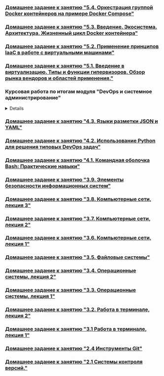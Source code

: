 ### [Домашнее задание к занятию "5.4. Оркестрация группой Docker контейнеров на примере Docker Compose"](https://github.com/Bora2k3/devops-netology/blob/main/05-virt-04-docker-compose.md)
### [Домашнее задание к занятию "5.3. Введение. Экосистема. Архитектура. Жизненный цикл Docker контейнера"](https://github.com/Bora2k3/devops-netology/blob/main/05-virt-03-docker.md)
### [Домашнее задание к занятию "5.2. Применение принципов IaaC в работе с виртуальными машинами"](https://github.com/Bora2k3/devops-netology/blob/main/05-virt-02-iaac.md)
### [Домашнее задание к занятию "5.1. Введение в виртуализацию. Типы и функции гипервизоров. Обзор рынка вендоров и областей применения."](https://github.com/Bora2k3/devops-netology/blob/main/05-virt-01-basics.md)
### Курсовая работа по итогам модуля "DevOps и системное администрирование"

<details>

#### 1. Создайте виртуальную машину Linux.
```
% vagrant ssh
Welcome to Ubuntu 20.04.2 LTS (GNU/Linux 5.4.0-80-generic x86_64)

 * Documentation:  https://help.ubuntu.com
 * Management:     https://landscape.canonical.com
 * Support:        https://ubuntu.com/advantage

  System information as of Mon 06 Dec 2021 05:16:31 PM UTC

  System load:  1.93              Processes:             119
  Usage of /:   2.3% of 61.31GB   Users logged in:       0
  Memory usage: 15%               IPv4 address for eth0: 10.0.2.15
  Swap usage:   0%


This system is built by the Bento project by Chef Software
More information can be found at https://github.com/chef/bento
vagrant@vagrant:~$
```
#### 2. Установите ufw и разрешите к этой машине сессии на порты 22 и 443, при этом трафик на интерфейсе localhost (lo) должен ходить свободно на все порты.
```
vagrant@vagrant:~$ sudo ufw status
Status: inactive
vagrant@vagrant:~$ sudo ufw allow 22
Rules updated
Rules updated (v6)
vagrant@vagrant:~$ sudo ufw allow 443
Rules updated
Rules updated (v6)
vagrant@vagrant:~$ sudo ufw enable
Command may disrupt existing ssh connections. Proceed with operation (y|n)? y
Firewall is active and enabled on system startup
vagrant@vagrant:~$ sudo ufw status
Status: active

To                         Action      From
--                         ------      ----
22                         ALLOW       Anywhere
443                        ALLOW       Anywhere
22 (v6)                    ALLOW       Anywhere (v6)
443 (v6)                   ALLOW       Anywhere (v6)
```
#### 3. Установите hashicorp vault (инструкция по ссылке).
```
vagrant@vagrant:~$ curl -fsSL https://apt.releases.hashicorp.com/gpg | sudo apt-key add -
OK
vagrant@vagrant:~$ sudo apt-add-repository "deb [arch=amd64] https://apt.releases.hashicorp.com $(lsb_release -cs) main"
vagrant@vagrant:~$ sudo apt-get update && sudo apt-get install vault
vagrant@vagrant:~$ sudo vault
Usage: vault <command> [args]

Common commands:
    read        Read data and retrieves secrets
    write       Write data, configuration, and secrets
    delete      Delete secrets and configuration
    list        List data or secrets
    login       Authenticate locally
    agent       Start a Vault agent
    server      Start a Vault server
    status      Print seal and HA status
    unwrap      Unwrap a wrapped secret

Other commands:
    audit          Interact with audit devices
    auth           Interact with auth methods
    debug          Runs the debug command
    kv             Interact with Vault's Key-Value storage
    lease          Interact with leases
    monitor        Stream log messages from a Vault server
    namespace      Interact with namespaces
    operator       Perform operator-specific tasks
    path-help      Retrieve API help for paths
    plugin         Interact with Vault plugins and catalog
    policy         Interact with policies
    print          Prints runtime configurations
    secrets        Interact with secrets engines
    ssh            Initiate an SSH session
    token          Interact with tokens
```
#### 4. Создайте центр сертификации по инструкции (ссылка), и выпустите сертификат для использования его в настройке веб-сервера nginx (срок жизни сертификата - месяц).

Запуск Vault server в dev-режиме
```
vagrant@vagrant:~$ sudo vault server -dev -dev-root-token-id 2mFgnI7QiRtCfQT4ynGQUdKe4N
==> Vault server configuration:

             Api Address: http://127.0.0.1:8200
                     Cgo: disabled
         Cluster Address: https://127.0.0.1:8201
              Go Version: go1.17.2
              Listener 1: tcp (addr: "127.0.0.1:8200", cluster address: "127.0.0.1:8201", max_request_duration: "1m30s", max_request_size: "33554432", tls: "disabled")
               Log Level: info
                   Mlock: supported: true, enabled: false
           Recovery Mode: false
                 Storage: inmem
                 Version: Vault v1.9.0

==> Vault server started! Log data will stream in below:
....
```
```
root@vagrant:~# export VAULT_ADDR='http://127.0.0.1:8200'
root@vagrant:~# export VAULT_TOKEN=2mFgnI7QiRtCfQT4ynGQUdKe4N
```
```
root@vagrant:~# vault status
Key             Value
---             -----
Seal Type       shamir
Initialized     true
Sealed          false
Total Shares    1
Threshold       1
Version         1.9.0
Storage Type    inmem
Cluster Name    vault-cluster-d18425f4
Cluster ID      a492c217-c0f4-2411-7d10-0066ac1be454
HA Enabled      false
```
Создание Root CA и Intermediate CA
```
root@vagrant:~# vault secrets enable pki
Success! Enabled the pki secrets engine at: pki/

root@vagrant:~# vault secrets tune -max-lease-ttl=8760h pki
Success! Tuned the secrets engine at: pki/

root@vagrant:~# vault write -field=certificate pki/root/generate/internal common_name="example.com" ttl=87600h > CA_cert.crt

root@vagrant:~# vault write pki/config/urls issuing_certificates="http://127.0.0.1:8200/v1/pki/ca" crl_distribution_points="http://127.0.0.1:8200/v1/pki/crl"
Success! Data written to: pki/config/urls

root@vagrant:~# vault secrets enable -path=pki_int pki
Success! Enabled the pki secrets engine at: pki_int/

root@vagrant:~# vault secrets tune -max-lease-ttl=8760h pki_int
Success! Tuned the secrets engine at: pki_int/

root@vagrant:~# apt install jq

root@vagrant:~# vault write -format=json pki_int/intermediate/generate/internal common_name="example.com Intermediate Authority" | jq -r '.data.csr' > pki_intermediate.csr

root@vagrant:~# vault write -format=json pki/root/sign-intermediate csr=@pki_intermediate.csr format=pem_bundle ttl="8760h" | jq -r '.data.certificate' > intermediate.cert.pem

root@vagrant:~# vault write pki_int/intermediate/set-signed certificate=@intermediate.cert.pem
Success! Data written to: pki_int/intermediate/set-signed

root@vagrant:~# vault write pki_int/roles/example-dot-com allowed_domains="example.com" allow_subdomains=true max_ttl="4380h"
Success! Data written to: pki_int/roles/example-dot-com

root@vagrant:~# vault list pki_int/roles/
Keys
----
example-dot-com
```
Создание сертификатов для devops.example.com
```
root@vagrant:~# vault write -format=json pki_int/issue/example-dot-com common_name="devops.example.com" ttl=720h > devops.example.com.crt

root@vagrant:~# cat devops.example.com.crt
....
serial_number       40:fa:18:00:fb:7c:9b:97:95:50:10:da:2f:48:7f:f7:48:08:c1:4a

root@vagrant:~# cat devops.example.com.crt | jq -r .data.certificate > devops.example.com.crt.pem

root@vagrant:~# cat devops.example.com.crt | jq -r .data.issuing_ca >> devops.example.com.crt.pem

root@vagrant:~# cat devops.example.com.crt | jq -r .data.private_key > devops.example.com.crt.key
```
#### 5. Установите корневой сертификат созданного центра сертификации в доверенные в хостовой системе.
```
root@vagrant:~# ln -s /root/CA_cert.crt /usr/local/share/ca-certificates/CA_cert.crt
root@vagrant:~# update-ca-certificates
Updating certificates in /etc/ssl/certs...
1 added, 0 removed; done.
Running hooks in /etc/ca-certificates/update.d...
done.
```
#### 6. Установите nginx.
```
root@vagrant:~# apt install nginx

root@vagrant:~# systemctl status nginx
● nginx.service - A high performance web server and a reverse proxy server
     Loaded: loaded (/lib/systemd/system/nginx.service; enabled; vendor preset: enabled)
     Active: active (running) since Tue 2021-12-07 10:15:15 UTC; 11s ago
       Docs: man:nginx(8)
   Main PID: 14592 (nginx)
      Tasks: 3 (limit: 1071)
     Memory: 4.4M
     CGroup: /system.slice/nginx.service
             ├─14592 nginx: master process /usr/sbin/nginx -g daemon on; master_process on;
             ├─14593 nginx: worker process
             └─14594 nginx: worker process

Dec 07 10:15:15 vagrant systemd[1]: Starting A high performance web server and a reverse proxy server...
Dec 07 10:15:15 vagrant systemd[1]: Started A high performance web server and a reverse proxy server.

root@vagrant:~# nano /etc/hosts
127.0.0.1       localhost
127.0.1.1       vagrant.vm      vagrant
127.0.0.1       devops.example.com

# The following lines are desirable for IPv6 capable hosts
::1     localhost ip6-localhost ip6-loopback
ff02::1 ip6-allnodes
ff02::2 ip6-allrouters

root@vagrant:~# ping devops.example.com
PING devops.example.com (127.0.0.1) 56(84) bytes of data.
64 bytes from localhost (127.0.0.1): icmp_seq=1 ttl=64 time=0.021 ms
64 bytes from localhost (127.0.0.1): icmp_seq=2 ttl=64 time=0.035 ms
^C
--- devops.example.com ping statistics ---
2 packets transmitted, 2 received, 0% packet loss, time 1031ms
rtt min/avg/max/mdev = 0.021/0.028/0.035/0.007 ms
```
#### 7. По инструкции (ссылка) настройте nginx на https, используя ранее подготовленный сертификат:
- можно использовать стандартную стартовую страницу nginx для демонстрации работы сервера;
- можно использовать и другой html файл, сделанный вами;
```
root@vagrant:~# nano /etc/nginx/sites-enabled/default
....
server {
....

        # SSL configuration
        #
        listen 443 ssl default_server;
        listen [::]:443 ssl default_server;
        ssl_certificate /root/devops.example.com.crt.pem;
        ssl_certificate_key /root/devops.example.com.crt.key;
....
root@vagrant:~# nginx -t
nginx: the configuration file /etc/nginx/nginx.conf syntax is ok
nginx: configuration file /etc/nginx/nginx.conf test is successful

root@vagrant:~# systemctl reload nginx
root@vagrant:~# root@vagrant:~# curl -I https://devops.example.com
HTTP/1.1 200 OK
Server: nginx/1.18.0 (Ubuntu)
Date: Tue, 07 Dec 2021 19:22:40 GMT
Content-Type: text/html
Content-Length: 612
Last-Modified: Tue, 07 Dec 2021 19:19:05 GMT
Connection: keep-alive
ETag: "61afb3a9-264"
Accept-Ranges: bytes
```
#### 8. Откройте в браузере на хосте https адрес страницы, которую обслуживает сервер nginx.
![](pic/sert.png)
#### 9. Создайте скрипт, который будет генерировать новый сертификат в vault:
- генерируем новый сертификат так, чтобы не переписывать конфиг nginx;
- перезапускаем nginx для применения нового сертификата.
```
root@vagrant:~# nano sert.sh
#!/bin/bash
vault write -format=json pki_int/issue/example-dot-com common_name="devops.example.com" ttl=720h > /root/devops.example.com.crt
cat /root/devops.example.com.crt | jq -r .data.certificate > /root/devops.example.com.crt.pem
cat /root/devops.example.com.crt | jq -r .data.issuing_ca >> /root/devops.example.com.crt.pem
cat /root/devops.example.com.crt | jq -r .data.private_key > /root/devops.example.com.crt.key
systemctl reload nginx

root@vagrant:~# chmod ugo+x sert.sh
```
![](pic/sert_renew.png)
#### 10. Поместите скрипт в crontab, чтобы сертификат обновлялся какого-то числа каждого месяца в удобное для вас время.
```
root@vagrant:~# crontab -l
....
# m h  dom mon dow   command
0 0 7 * * /root/sert.sh
```

</details>

### [Домашнее задание к занятию "4.3. Языки разметки JSON и YAML"](https://github.com/Bora2k3/devops-netology/blob/main/04-script-03-yaml.md)
### [Домашнее задание к занятию "4.2. Использование Python для решения типовых DevOps задач"](https://github.com/Bora2k3/devops-netology/blob/main/04-script-02-py.md)
### [Домашнее задание к занятию "4.1. Командная оболочка Bash: Практические навыки"](https://github.com/Bora2k3/devops-netology/blob/main/04-script-01-bash.md)
### [Домашнее задание к занятию "3.9. Элементы безопасности информационных систем"](https://github.com/Bora2k3/devops-netology/blob/main/03-sysadmin-09-security.md)
### [Домашнее задание к занятию "3.8. Компьютерные сети, лекция 3"](https://github.com/Bora2k3/devops-netology/blob/main/03-sysadmin-08-net.md)
### [Домашнее задание к занятию "3.7. Компьютерные сети, лекция 2"](https://github.com/Bora2k3/devops-netology/blob/main/03-sysadmin-07-net.md)
### [Домашнее задание к занятию "3.6. Компьютерные сети, лекция 1"](https://github.com/Bora2k3/devops-netology/blob/main/03-sysadmin-06-net.md)
### [Домашнее задание к занятию "3.5. Файловые системы"](https://github.com/Bora2k3/devops-netology/blob/main/03-sysadmin-05-fs.md)
### [Домашнее задание к занятию "3.4. Операционные системы, лекция 2"](https://github.com/Bora2k3/devops-netology/blob/main/03-sysadmin-04-os.md)
### [Домашнее задание к занятию "3.3. Операционные системы, лекция 1"](https://github.com/Bora2k3/devops-netology/blob/main/03-sysadmin-03-os.md)
### [Домашнее задание к занятию "3.2. Работа в терминале, лекция 2"](https://github.com/Bora2k3/devops-netology/blob/main/03-sysadmin-02-terminal.md)
### [Домашнее задание к занятию "3.1 Работа в терминале, лекция 1"](https://github.com/Bora2k3/devops-netology/blob/main/03-sysadmin-01-terminal.md)
### [Домашнее задание к занятию "2.4 Инструменты Git"](https://github.com/Bora2k3/devops-netology/blob/main/02-git-04-tools.md)
### [Домашнее задание к занятию "2.1 Системы контроля версий."](https://github.com/Bora2k3/devops-netology/blob/main/02-git-01-vcs.md)
